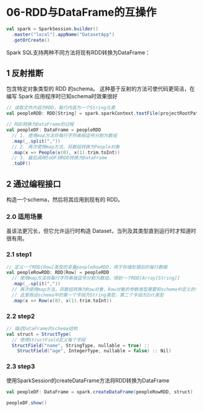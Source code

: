 # 06-RDD与DataFrame的互操作

```scala
val spark = SparkSession.builder()
  .master("local").appName("DatasetApp")
  .getOrCreate()
```

Spark SQL支持两种不同方法将现有RDD转换为DataFrame：

## 1 反射推断

包含特定对象类型的 RDD 的schema。
这种基于反射的方法可使代码更简洁，在编写 Spark 应用程序时已知schema时效果很好

```scala
// 读取文件内容为RDD，每行内容为一个String元素
val peopleRDD: RDD[String] = spark.sparkContext.textFile(projectRootPath + "/data/people.txt")

// RDD转换为DataFrame的过程
val peopleDF: DataFrame = peopleRDD
  // 1. 使用map方法将每行字符串按逗号分割为数组
  .map(_.split(","))
  // 2. 再次使用map方法，将数组转换为People对象
  .map(x => People(x(0), x(1).trim.toInt))
  // 3. 最后调用toDF将RDD转换为DataFrame
  .toDF()
```

## 2 通过编程接口

构造一个schema，然后将其应用到现有的 RDD。

### 2.0 适用场景

虽该法更冗长，但它允许运行时构造 Dataset，当列及其类型直到运行时才知道时很有用。

### 2.1 step1

```scala
// 定义一个RDD[Row]类型的变量peopleRowRDD，用于存储处理后的每行数据
val peopleRowRDD: RDD[Row] = peopleRDD
  // 使用map方法将每行字符串按逗号分割为数组，得到一个RDD[Array[String]]
  .map(_.split(","))
  // 再次使用map方法，将数组转换为Row对象，Row对象的参数类型需要和schema中定义的一致
  // 这里假设schema中的第一个字段为String类型，第二个字段为Int类型
  .map(x => Row(x(0), x(1).trim.toInt))
```

### 2.2 step2

```scala
// 描述DataFrame的schema结构
val struct = StructType(
  // 使用StructField定义每个字段
  StructField("name", StringType, nullable = true) ::
    StructField("age", IntegerType, nullable = false) :: Nil)
```

### 2.3 step3

使用SparkSession的createDataFrame方法将RDD转换为DataFrame

```scala
val peopleDF: DataFrame = spark.createDataFrame(peopleRowRDD, struct)

peopleDF.show()
```